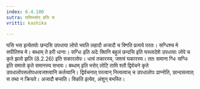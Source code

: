 ```yaml
---
index: 6.4.100
sutra: घसिभसोर् हलि च
vritti: kashika

---
```

घसि भस इत्येतयोः छन्दसि उपधाया लोपो भवति लहादौ अजादौ च क्गिति प्रत्यये परतः। सग्धिश्च मे सपीतिश्च मे। बब्धाम् ते हरी धानाः। सग्धिः इति अदेः क्तिनि बहुलं छन्दसि इति घस्लादेशे उपधायाः लोपे च कृते झलो झलि (8.2.26) इति सकारलोपः। धत्वं तकारस्य, जश्त्वं घकारस्य। ततः समाना ग्धिः सग्धिः इति समासे कृते समानस्य सभावः। बब्धाम् इति भसेर् लोटि तामि श्लौ द्विर्वचने कृते उपधालोपसलोपधत्वजश्त्वानि कर्तव्यानि। द्विर्वचनात् परत्वान् नित्यत्वाच् च उपधालोपः प्राप्नोति, छान्दसत्वात् स तथा न क्रियते। अजादौ बप्सति। क्ङिति इत्येव, अंशून् बभस्ति।